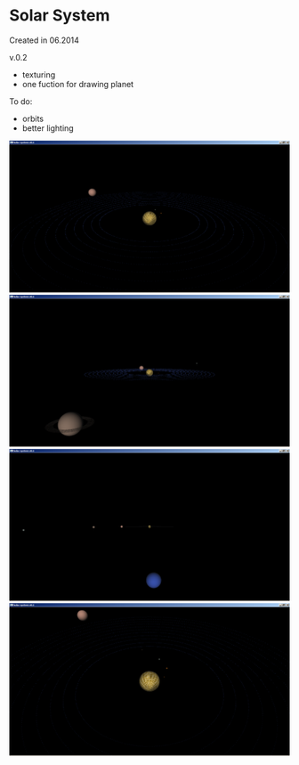 Solar System 
===============
Created in 06.2014


v.0.2
- texturing
- one fuction for drawing planet


To do:
- orbits
- better lighting


![Alt text](/ss/ss1.png?raw=true "Main window")
![Alt text](/ss/ss2.png?raw=true "Main window")
![Alt text](/ss/ss3.png?raw=true "Main window")
![Alt text](/ss/ss4.png?raw=true "Main window")
